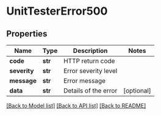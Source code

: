 # UnitTesterError500

## Properties
Name | Type | Description | Notes
------------ | ------------- | ------------- | -------------
**code** | **str** | HTTP return code | 
**severity** | **str** | Error severity level | 
**message** | **str** | Error message | 
**data** | **str** | Details of the error | [optional] 

[[Back to Model list]](../README.md#documentation-for-models) [[Back to API list]](../README.md#documentation-for-api-endpoints) [[Back to README]](../README.md)


